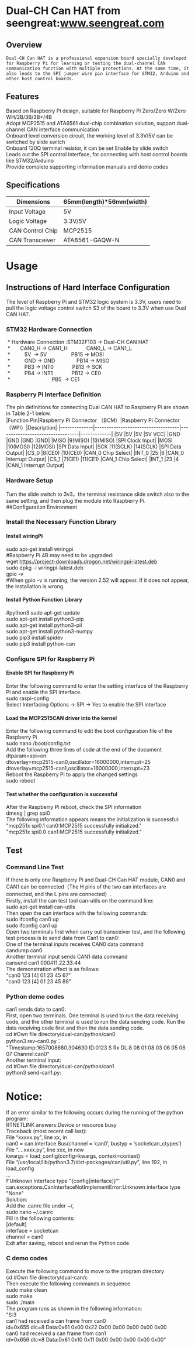 # Dual-CH Can HAT from seengreat:www.seengreat.com
## Overview
	Dual-CH Can HAT is a professional expansion board specially developed for Raspberry Pi for learning or testing the dual-channel CAN communication function with multiple protections. At the same time, it also leads to the SPI jumper wire pin interface for STM32, Arduino and other host control boards.
## Features
Based on Raspberry Pi design, suitable for Raspberry Pi Zero/Zero W/Zero WH/2B/3B/3B+/4B<br> 
Adopt MCP2515 and ATA6561 dual-chip combination solution, support dual-channel CAN interface communication<br> 
Onboard level conversion circuit, the working level of 3.3V/5V can be switched by slide switch<br> 
Onboard 120Ω terminal resistor, it can be set Enable by slide switch<br> 
Leads out the SPI control interface, for connecting with host control boards like STM32/Arduino<br> 
Provide complete supporting information manuals and demo codes<br> 
## Specifications
|Dimensions	|65mm(length)*56mm(width)|
|----------------------|-------------------------------|
|Input Voltage	|5V|
|Logic Voltage	|3.3V/5V|
|CAN Control Chip	|MCP2515|
|CAN Transceiver	|ATA6561-GAQW-N|

# Usage
## Instructions of Hard Interface Configuration
The level of Raspberry Pi and STM32 logic system is 3.3V, users need to pull the logic voltage control switch S3 of the board to 3.3V when use Dual CAN HAT.<br> 


### STM32 Hardware Connection<br> 
 * Hardware Connection :STM32F103 -> Dual-CH CAN HAT<br> 
 *       CAN0_H -> CAN1_H              CAN0_L -> CAN1_L<br> 
 *          5V  -> 5V                		PB15 -> MOSI<br> 
 *          GND -> GND               	PB14 -> MISO<br> 
 *          PB3 -> INT0             		PB13 -> SCK<br> 
 *          PB4 -> INT1            		PB12 -> CE0<br> 
 *                            			PB5  -> CE1<br> 
### Raspberry Pi Interface Definition<br>
The pin definitions for connecting Dual CAN HAT to Raspberry Pi are shown in Table 2-1 below.<br>
|Function Pin|Raspberry Pi Connector （BCM）|Raspberry Pi Connector（WPI）|Description|
|--------------|------------------------------------|----------------------------------|-------------|
|5V	|5V	|5V	|5V VCC|
|GND	|GND	|GND	|GND|
|MISO	|9(MISO)	|13(MISO)	|SPI Clock Input|
|MOSI	|10(MOSI)	|12(MOSI)	|SPI Data Input|
|SCK	|11(SCLK)	|14(SCLK)	|SPI Data Output|
|CS_0	|8(CE0)	|10(CE0)	|CAN_0 Chip Select|
|INT_0	|25	|6	|CAN_0 Interrupt Output|
|CS_1	|7(CE1)	|11(CE1)	|CAN_1 Chip Select|
|INT_1	|23	|4	|CAN_1 Interrupt Output|

### Hardware Setup
Turn the slide switch to 3v3，the terminal resistance slide switch also to the same setting, and then plug the module into Raspberry Pi.<br>
##Configuration Environment
### Install the Necessary Function Library
#### Install wiringPi
sudo apt-get install wiringpi<br>
#Raspberry Pi 4B may need to be upgraded:<br>
wget https://project-downloads.drogon.net/wiringpi-latest.deb<br>
sudo dpkg -i wiringpi-latest.deb<br>
gpio -v<br>
#When gpio -v is running, the version 2.52 will appear. If it does not appear, the installation is wrong.
#### Install Python Function Library
#python3
sudo apt-get update<br>
sudo apt-get install python3-pip<br>
sudo apt-get install python3-pil<br>
sudo apt-get install python3-numpy<br>
sudo pip3 install spidev <br>
sudo pip3 install python-can<br>
### Configure SPI for Raspberry Pi
#### Enable SPI for Raspberry Pi
Enter the following command to enter the setting interface of the Raspberry Pi and enable the SPI interface.<br>
sudo raspi-config<br>
Select Interfacing Options -> SPI -> Yes to enable the SPI interface<br>
#### Load the MCP2515CAN driver into the kernel
Enter the following command to edit the boot configuration file of the Raspberry Pi<br>
sudo nano /boot/config.txt<br>
Add the following three lines of code at the end of the document<br>
dtparam=spi=on<br>
dtoverlay=mcp2515-can0,oscillator=16000000,interrupt=25<br>
dtoverlay=mcp2515-can1,oscillator=16000000,interrupt=23<br>
Reboot the Raspberry Pi to apply the changed settings<br>
sudo reboot<br>
#### Test whether the configuration is successful
After the Raspberry Pi reboot, check the SPI information<br>
dmesg | grep spi0<br>
The following information appears means the initialization is successful:<br>
"mcp251x spi0.1 can0:MCP2515 successfully initialized."<br>
"mcp251x spi0.0 can1:MCP2515 successfully initialized."<br>

## Test
### Command Line Test
If there is only one Raspberry Pi and Dual-CH Can HAT module, CAN0 and CAN1 can be connected（The H pins of the two can interfaces are connected, and the L pins are connected）.<br>
Firstly, install the can test tool can-utils on the command line:<br>
sudo apt-get install can-utils<br>
Then open the can interface with the following commands:<br>
sudo ifconfig can0 up<br>
sudo ifconfig can1 up<br>
Open two terminals first when carry out transceiver test, and the following test process is to send data from Can1 to can0:<br>
One of the terminal inputs receives CAN0 data command<br>
candump can0<br>
Another terminal input sends CAN1 data command<br>
cansend can1 000#11.22.33.44<br>
The demonstration effect is as follows:<br>
  "can0 123 [4] 01 23 45 67"<br>
  "can0 123 [4] 01 23 45 88"<br>
### Python demo codes
can1 sends data to can0:<br>
First, open two terminals. One terminal is used to run the data receiving code, and the other terminal is used to run the data sending code. Run the data receiving code first and then the data sending code.<br>
cd #Own file directory/dual-can/python/can0<br>
python3 rev-can0.py：<br>
"Timestamp:1657008680.304630   ID:0123 S Rx DL:8    08   01 08 03 06 05 06 07   Channel:can0"<br>
Another terminal input:<br>
cd #Own file directory/dual-can/python/can1<br>
python3 send-can1.py:<br>
# Notice:
If an error similar to the following occurs during the running of the python program:<br>
RTNETLINK answers:Device or resource busy<br>
Traceback (most recent call last):<br>
File “xxxxx.py”, line xx, in<br>
can0 = can.interface.Bus(channel = ‘can0’, bustyp = ‘socketcan_ctypes’)<br>
File “....xxxx.py”, line xxx, in new<br>
kwargs = load_config(config=kwargs, context=context)<br>
File “/usr/local/lib/python3.7/dist-packages/can/util.py”, line 192, in load_config<br>
...<br>
f'Unknown interface type "{config[interface]}"'<br>
can.exceptions.CanInterfaceNotImplementError:Unknown interface type "None"<br>
Solution:<br>
Add the .canrc file under ~/,<br>
sudo nano ~/.canrc<br>
Fill in the following contents:<br>
[default]<br>
interface = socketcan<br>
channel = can0<br>
Exit after saving, reboot and rerun the Python code.<br>
### C demo codes
Execute the following command to move to the program directory<br>
cd #Own file directory/dual-can/c<br>
Then execute the following commands in sequence<br>
sudo make clean<br>
sudo make<br>
sudo ./main<br>
The program runs as shown in the following information:<br>
"S:3<br>
can1 had received a can frame from can0<br>
    id=0x655 dlc=8 Data:0x61 0x00 0x22 0x00 0x00 0x00 0x00 0x00<br>
can0 had received a can frame from can1 <br>
    id=0x656 dlc=8 Data:0x61 0x10 0x11 0x00 0x00 0x00 0x00 0x00"<br>













